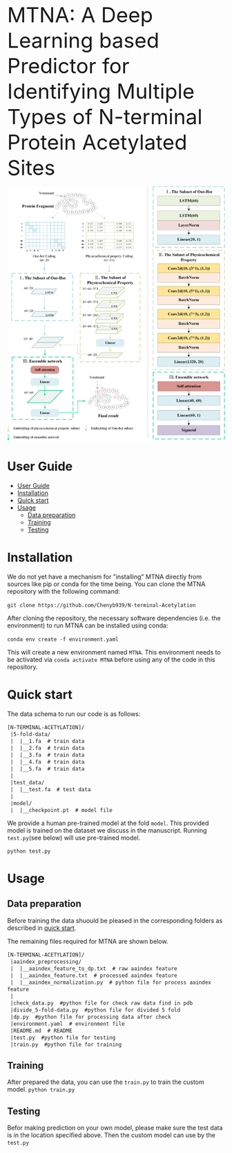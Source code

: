 <big><font size="7">MTNA: A Deep Learning based Predictor for
Identifying Multiple Types of N-terminal Protein
Acetylated Sites</font></big>

![](https://github.com/Chenyb939/N-terminal-Acetylation/blob/master/structure.png?raw=true)

# User Guide 
- [User Guide](#user-guide)
- [Installation](#installation)
- [Quick start](#quick-start)
- [Usage](#usage)
  - [Data preparation](#data-preparation)
  - [Training](#training)
  - [Testing](#testing)

# Installation
We do not yet have a mechanism for "installing" MTNA directly from sources like pip or conda for the time being. You can clone the MTNA repository with the following command:

```git clone https://github.com/Chenyb939/N-terminal-Acetylation```

After cloning the repository, the necessary software dependencies (i.e. the environment) to run MTNA can be installed using conda:

```conda env create -f environment.yaml```

This will create a new environment named `MTNA`. This environment needs to be activated via `conda activate MTNA` before using any of the code in this repository.

# Quick start

The data schema to run our code is as follows: 
```
[N-TERMINAL-ACETYLATION]/
 |5-fold-data/
 |  |__1.fa  # train data
 |  |__2.fa  # train data
 |  |__3.fa  # train data
 |  |__4.fa  # train data
 |  |__5.fa  # train data
 |
 |test_data/
 |  |__test.fa  # test data
 |
 |model/
 |  |__checkpoint.pt  # model file
```

We provide a human pre-trained model at the fold `model`. This provided model is trained on the dataset we discuss in the manuscript. Running `test.py`(see below) will use pre-trained model. 
```
python test.py
```

# Usage
## Data preparation
Before training the data shuould be pleased in the corresponding folders as described in [quick start](#quick-start).

The remaining files required for MTNA are shown below.
```
[N-TERMINAL-ACETYLATION]/
 |aaindex_preprocessing/
 |  |__aaindex_feature_to_dp.txt  # raw aaindex feature
 |  |__aaindex_feature.txt  # processed aaindex feature
 |  |__aaindex_normalization.py  # python file for process aaindex feature
 |
 |check_data.py  #python file for check raw data find in pdb
 |divide_5-fold-data.py  #python file for divided 5 fold
 |dp.py  #python file for processing data after check
 |environment.yaml  # environment file 
 |README.md  # README
 |test.py  #python file for testing
 |train.py  #python file for training
```

## Training
After prepared the data,  you can use the `train.py` to train  the custom model. 
```python train.py```
## Testing
Befor making prediction on your own model, please make sure the test data is in the location specified above. Then the custom model can use by the `test.py`
